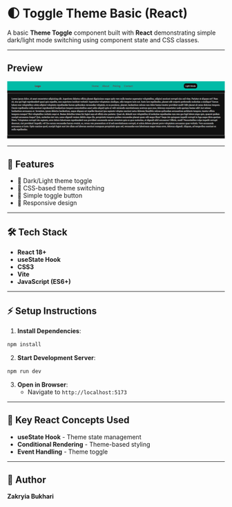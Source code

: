 # 🌓 Toggle Theme Basic (React)

A basic **Theme Toggle** component built with **React** demonstrating simple dark/light mode switching using component state and CSS classes.

---

## Preview

![alt text](image.png)

---
## 🚀 Features

- 🌙 Dark/Light theme toggle
- 🎨 CSS-based theme switching
- 🔄 Simple toggle button
- 📱 Responsive design

---

## 🛠️ Tech Stack

- **React 18+**
- **useState Hook**
- **CSS3**
- **Vite**
- **JavaScript (ES6+)**

---

## ⚡ Setup Instructions

1. **Install Dependencies**:
```bash
npm install
```

2. **Start Development Server**:
```bash
npm run dev
```

3. **Open in Browser**:
   - Navigate to `http://localhost:5173`

---

## 🔧 Key React Concepts Used

- **useState Hook** - Theme state management
- **Conditional Rendering** - Theme-based styling
- **Event Handling** - Theme toggle

---

## 🙌 Author

**Zakryia Bukhari**
